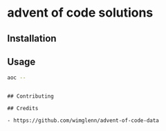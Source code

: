 # advent of code solutions

## Installation

## Usage

```sh
aoc --
```

```

## Contributing

## Credits

- https://github.com/wimglenn/advent-of-code-data
```
